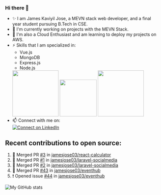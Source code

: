 ### Hi there 👋

<!--
**jamesjose03/jamesjose03** is a ✨ _special_ ✨ repository because its `README.md` (this file) appears on your GitHub profile.

Here are some ideas to get you started:

- 🔭 I’m currently working on ...
- 🌱 I’m currently learning ...
- 👯 I’m looking to collaborate on ...
- 🤔 I’m looking for help with ...
- 💬 Ask me about ...
- 📫 How to reach me: ...
- 😄 Pronouns: ...
- ⚡ Fun fact: ...
-->
- ✨ I am James Kaviyil Jose, a MEVN stack web developer, and a final year student pursuing B.Tech in CSE.
- 🔭 I'm currently working on projects with the MEVN Stack.
- 🌱 I'm also a Cloud Enthusiast and am learning to deploy my projects on AWS.
- ⚡ Skills that I am specialized in: 
  - Vue.js 
  - MongoDB
  - Express.js
  - Node.js
  <img src="https://madewithnetwork.ams3.cdn.digitaloceanspaces.com/spatie-space-production/4952/mevn-cli.jpg" width="150">
  <img src="https://seeklogo.com/images/A/amazon-web-services-aws-logo-6C2E3DCD3E-seeklogo.com.png" width="120">
  <img src="https://cloud.google.com/images/velostrata/cloud-lockup-logo.png" width="150">
- 📫 Connect with me on:  
[![Connect on LinkedIn](https://img.shields.io/badge/--linkedin?label=LinkedIn&logo=LinkedIn&style=social)](https://www.linkedin.com/in/jamesjose03)

## Recent contributions to open source:
<!--START_SECTION:activity-->
1. 🎉 Merged PR [#3](https://github.com//jamesjose03/react-calculator/pull/3) in [jamesjose03/react-calculator](https://github.com//jamesjose03/react-calculator)
2. 🎉 Merged PR [#1](https://github.com//jamesjose03/laravel-socialmedia/pull/1) in [jamesjose03/laravel-socialmedia](https://github.com//jamesjose03/laravel-socialmedia)
3. 🎉 Merged PR [#2](https://github.com//jamesjose03/laravel-socialmedia/pull/2) in [jamesjose03/laravel-socialmedia](https://github.com//jamesjose03/laravel-socialmedia)
4. 🎉 Merged PR [#43](https://github.com//jamesjose03/eventhub/pull/43) in [jamesjose03/eventhub](https://github.com//jamesjose03/eventhub)
5. ❗️ Opened issue [#44](https://github.com//jamesjose03/eventhub/issues/44) in [jamesjose03/eventhub](https://github.com//jamesjose03/eventhub)
<!--END_SECTION:activity-->

![My GitHub stats](https://github-readme-stats.vercel.app/api?username=jamesjose03&show_icons=true&hide_border=true)
